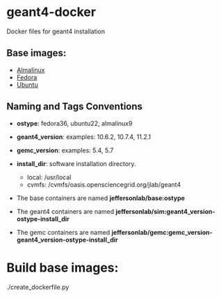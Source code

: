 # geant4-docker

Docker files for geant4 installation

## Base images:

- [Almalinux](https://hub.docker.com/_/almalinux)
- [Fedora](https://hub.docker.com/_/fedora)
- [Ubuntu](https://hub.docker.com/_/ubuntu)

## Naming and Tags Conventions

- **ostype**: fedora36, ubuntu22, almalinux9
- **geant4_version**: examples: 10.6.2, 10.7.4, 11.2.1
- **gemc_version**: examples: 5.4, 5.7
- **install_dir**: software installation directory.  
  - local: /usr/local
  - cvmfs: /cvmfs/oasis.opensciencegrid.org/jlab/geant4


- The base containers are named **jeffersonlab/base:ostype**


- The geant4 containers are named **jeffersonlab/sim:geant4_version-ostype-install_dir** 


- The gemc containers are named **jeffersonlab/gemc:gemc_version-geant4_version-ostype-install_dir**



# Build base images:

./create_dockerfile.py 
